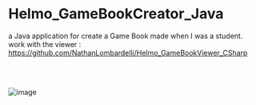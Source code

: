 # Helmo_GameBookCreator_Java

a Java application for create a Game Book made when I was a student.
</br>
work with the viewer : https://github.com/NathanLombardelli/Helmo_GameBookViewer_CSharp

</br>
</br>

![image](https://github.com/NathanLombardelli/Helmo_GameBookCreator_Java/assets/55028792/96562f5c-69e2-4eba-86de-39adf20af29a)


